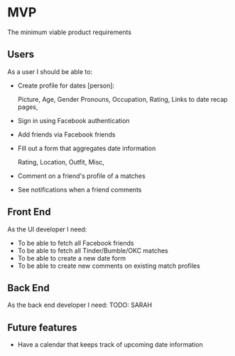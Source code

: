 # MVP
The minimum viable product requirements

## Users
As a user I should be able to:

* Create  profile for dates [person]:

  Picture,
  Age,
  Gender Pronouns,
  Occupation,
  Rating,
  Links to date recap pages,

* Sign in using Facebook authentication
* Add friends via Facebook friends
* Fill out a form that aggregates date information

  Rating,
  Location,
  Outfit,
  Misc,

* Comment on a friend's profile of a matches
* See notifications when a friend comments

## Front End
As the UI developer I need:

* To be able to fetch all Facebook friends
* To be able to fetch all Tinder/Bumble/OKC matches
* To be able to create a new date form
* To be able to create new comments on existing match profiles

## Back End
As the back end developer I need:
TODO: SARAH

## Future features

* Have a calendar that keeps track of upcoming date information
